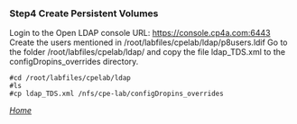 
### Step4 Create Persistent Volumes
Login to the Open LDAP console URL: https://console.cp4a.com:6443<br/>
Create the users mentioned in /root/labfiles/cpelab/ldap/p8users.ldif
Go to the folder /root/labfiles/cpelab/ldap/ and copy the file ldap_TDS.xml to the configDropins_overrides directory.
```
#cd /root/labfiles/cpelab/ldap
#ls
#cp ldap_TDS.xml /nfs/cpe-lab/configDropins_overrides
```
*[Home](index.md)*
